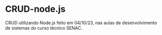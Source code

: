 # CRUD-node.js
CRUD utilizando Node.js feito em 04/10/23, nas aulas de desenvolvimento de sistemas do curso técnico SENAC.
